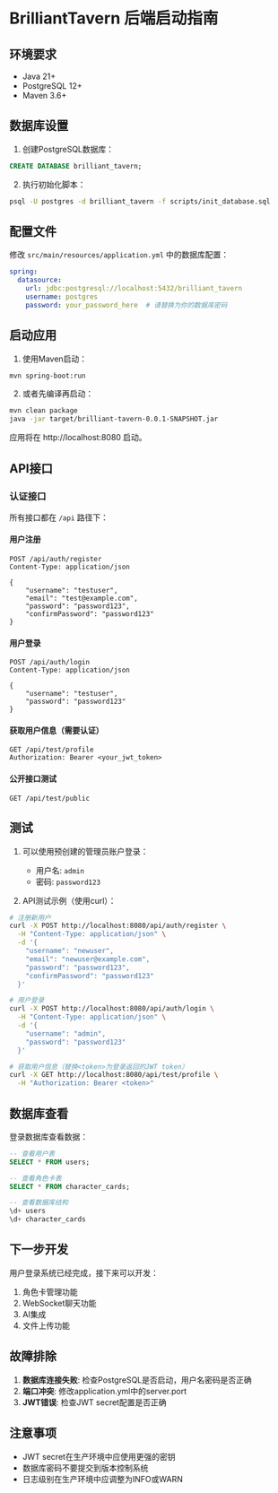 # BrilliantTavern 后端启动指南

## 环境要求

- Java 21+
- PostgreSQL 12+
- Maven 3.6+

## 数据库设置

1. 创建PostgreSQL数据库：
```sql
CREATE DATABASE brilliant_tavern;
```

2. 执行初始化脚本：
```bash
psql -U postgres -d brilliant_tavern -f scripts/init_database.sql
```

## 配置文件

修改 `src/main/resources/application.yml` 中的数据库配置：

```yaml
spring:
  datasource:
    url: jdbc:postgresql://localhost:5432/brilliant_tavern
    username: postgres
    password: your_password_here  # 请替换为你的数据库密码
```

## 启动应用

1. 使用Maven启动：
```bash
mvn spring-boot:run
```

2. 或者先编译再启动：
```bash
mvn clean package
java -jar target/brilliant-tavern-0.0.1-SNAPSHOT.jar
```

应用将在 http://localhost:8080 启动。

## API接口

### 认证接口

所有接口都在 `/api` 路径下：

#### 用户注册
```
POST /api/auth/register
Content-Type: application/json

{
    "username": "testuser",
    "email": "test@example.com",
    "password": "password123",
    "confirmPassword": "password123"
}
```

#### 用户登录
```
POST /api/auth/login
Content-Type: application/json

{
    "username": "testuser",
    "password": "password123"
}
```

#### 获取用户信息（需要认证）
```
GET /api/test/profile
Authorization: Bearer <your_jwt_token>
```

#### 公开接口测试
```
GET /api/test/public
```

## 测试

1. 可以使用预创建的管理员账户登录：
   - 用户名: `admin`
   - 密码: `password123`

2. API测试示例（使用curl）：

```bash
# 注册新用户
curl -X POST http://localhost:8080/api/auth/register \
  -H "Content-Type: application/json" \
  -d '{
    "username": "newuser",
    "email": "newuser@example.com", 
    "password": "password123",
    "confirmPassword": "password123"
  }'

# 用户登录
curl -X POST http://localhost:8080/api/auth/login \
  -H "Content-Type: application/json" \
  -d '{
    "username": "admin",
    "password": "password123"
  }'

# 获取用户信息（替换<token>为登录返回的JWT token）
curl -X GET http://localhost:8080/api/test/profile \
  -H "Authorization: Bearer <token>"
```

## 数据库查看

登录数据库查看数据：

```sql
-- 查看用户表
SELECT * FROM users;

-- 查看角色卡表
SELECT * FROM character_cards;

-- 查看数据库结构
\d+ users
\d+ character_cards
```

## 下一步开发

用户登录系统已经完成，接下来可以开发：

1. 角色卡管理功能
2. WebSocket聊天功能
3. AI集成
4. 文件上传功能

## 故障排除

1. **数据库连接失败**: 检查PostgreSQL是否启动，用户名密码是否正确
2. **端口冲突**: 修改application.yml中的server.port
3. **JWT错误**: 检查JWT secret配置是否正确

## 注意事项

- JWT secret在生产环境中应使用更强的密钥
- 数据库密码不要提交到版本控制系统
- 日志级别在生产环境中应调整为INFO或WARN
